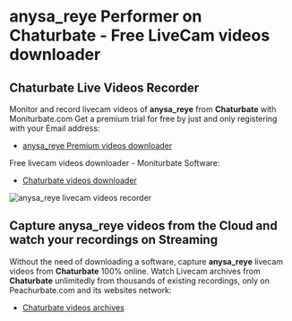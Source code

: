 # anysa_reye Performer on Chaturbate - Free LiveCam videos downloader

## Chaturbate Live Videos Recorder

Monitor and record livecam videos of **anysa_reye** from **Chaturbate** with Moniturbate.com
Get a premium trial for free by just and only registering with your Email address:
* [anysa_reye Premium videos downloader](https://moniturbate.com/request-demo-licence-key.html)

Free livecam videos downloader - Moniturbate Software:
* [Chaturbate videos downloader](https://moniturbate.com/moniturbate-download-software.html)

![anysa_reye livecam videos recorder](https://peachurnet.com/templates/moniturbate-software.png)


## Capture anysa_reye videos from the Cloud and watch your recordings on Streaming

Without the need of downloading a software, capture **anysa_reye** livecam videos from **Chaturbate** 100% online.
Watch Livecam archives from **Chaturbate** unlimitedly from thousands of existing recordings, only on Peachurbate.com and its websites network:
* [Chaturbate videos archives](https://peachurnet.com/)